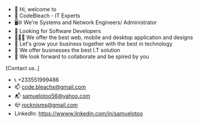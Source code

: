 - 👋 Hi, welcome to
- 🏢 CodeBleach - IT Experts
- 🖥️🌐 We're Systems and Network Engineers/ Administrator 
- 👀 Looking for Software Developers
- 👨🏾‍💻 We offer the best web, mobile and desktop application and designs
- 🌱 Let's grow your business together with the best in technology
- 💼 We offer businesses the best I.T solution
- 💞️ We look forward to collaborate and be spired by you

[Contact us..]
- 📞 +233551999486
- 📫 code.bleachx@gmail.com
- 📬 samuelotoo56@yahoo.com
- 📪 rocknisms@gmail.com
- LinkedIn: https://wwww.linkedin.com/in/samuelotoo

<!---
Code-Bleach 👨🏾‍💻🌐
--->
